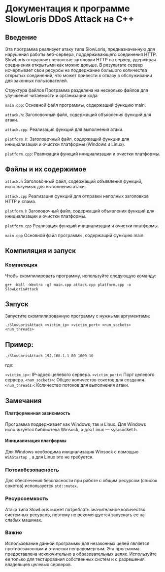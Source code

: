 # Документация к программе SlowLoris DDoS Attack на C++


## Введение

Эта программа реализует атаку типа SlowLoris, предназначенную для нарушения работы веб-сервера, поддерживающего соединения HTTP. SlowLoris отправляет неполные заголовки HTTP на сервер, удерживая соединения открытыми как можно дольше. В результате сервер исчерпывает свои ресурсы на поддержание большого количества открытых соединений, что может привести к отказу в обслуживании для законных пользователей.

Структура файлов
Программа разделена на несколько файлов для улучшения читаемости и организации кода:

```main.cpp```: Основной файл программы, содержащий функцию main.

```attack.h```: Заголовочный файл, содержащий объявления функций для атаки.

```attack.cpp```: Реализация функций для выполнения атаки.

```platform.h```: Заголовочный файл, содержащий функции для инициализации и очистки платформы (Windows и Linux).

```platform.cpp```: Реализация функций инициализации и очистки платформы.


## Файлы и их содержимое


```attack.h```
Заголовочный файл, содержащий объявления функций, используемых для выполнения атаки.

```attack.cpp```
Реализация функций для отправки неполных заголовков HTTP и спама.

```platform.h```
Заголовочный файл, содержащий объявления функций для инициализации и очистки платформы.

```platform.cpp```
Реализация функций инициализации и очистки платформы.

```main.cpp```
Основной файл программы, содержащий функцию main.

## Компиляция и запуск

### Компиляция

Чтобы скомпилировать программу, используйте следующую команду:

```g++ -Wall -Wextra -g3 main.cpp attack.cpp platform.cpp -o SlowLorisAttack ```

## Запуск

Запустите скомпилированную программу с нужными аргументами:

```./SlowLorisAttack <victim_ip> <victim_port> <num_sockets> <num_threads> ```


## Пример: 

``` ./SlowLorisAttack 192.168.1.1 80 1000 10 ```

где:

``` <victim_ip> ```: IP-адрес целевого сервера.
``` <victim_port> ```: Порт целевого сервера.
``` <num_sockets> ```: Общее количество сокетов для создания.
``` <num_threads>```: Количество потоков для выполнения атаки.


## Замечания


#### Платформенная зависимость
Программа поддерживает как Windows, так и Linux. Для Windows используется библиотека Winsock, а для Linux — sys/socket.h.

#### Инициализация платформы
Для Windows необходима инициализация Winsock с помощью ```WSAStartup ```, а для Linux это не требуется.

### Потокобезопасность
Для обеспечения безопасности при работе с общим ресурсом (список сокетов) используется ```std::mutex.```

### Ресурсоемкость
Атака типа SlowLoris может потреблять значительное количество системных ресурсов, поэтому не рекомендуется запускать ее на слабых машинах.

### Важно
Использование данной программы для незаконных целей является противозаконным и этически неправомерным. Эта программа предоставлена исключительно в образовательных целях. Используйте ее только для тестирования собственных систем и с разрешения владельцев целевых серверов.